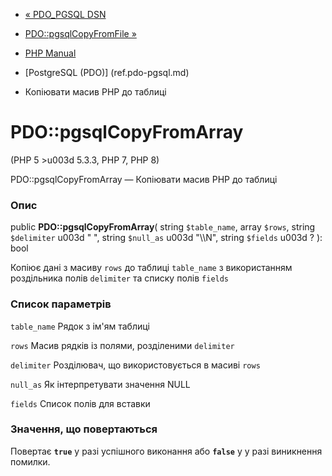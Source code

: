 - [« PDO_PGSQL DSN](ref.pdo-pgsql.connection.md)
- [PDO::pgsqlCopyFromFile »](pdo.pgsqlcopyfromfile.md)

- [PHP Manual](index.md)
- [PostgreSQL (PDO)] (ref.pdo-pgsql.md)
- Копіювати масив PHP до таблиці

# PDO::pgsqlCopyFromArray

(PHP 5 \>u003d 5.3.3, PHP 7, PHP 8)

PDO::pgsqlCopyFromArray — Копіювати масив PHP до таблиці

### Опис

public **PDO::pgsqlCopyFromArray**(
string `$table_name`,
array `$rows`,
string `$delimiter` u003d " ",
string `$null_as` u003d "\\\N",
string `$fields` u003d ?
): bool

Копіює дані з масиву `rows` до таблиці `table_name` з
використанням роздільника полів `delimiter` та списку полів `fields`

### Список параметрів

`table_name`
Рядок з ім'ям таблиці

`rows`
Масив рядків із полями, розділеними `delimiter`

`delimiter`
Розділювач, що використовується в масиві `rows`

`null_as`
Як інтерпретувати значення NULL

`fields`
Список полів для вставки

### Значення, що повертаються

Повертає **`true`** у разі успішного виконання або **`false`** у
у разі виникнення помилки.
